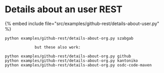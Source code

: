 # Details about an user REST

{% embed include file="src/examples/github-rest/details-about-user.py" %}

```
python examples/github-rest/details-about-org.py szabgab

             but these also work:

python examples/github-rest/details-about-org.py github
python examples/github-rest/details-about-org.py kantoniko
python examples/github-rest/details-about-org.py osdc-code-maven
```


